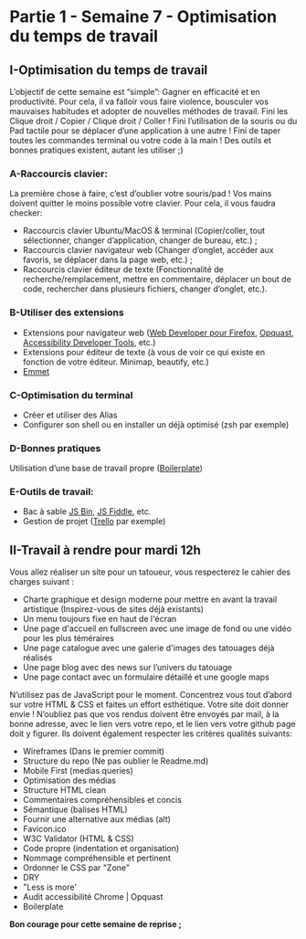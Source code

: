 # Partie 1 - Semaine 7 - Optimisation du temps de travail

## I-Optimisation du temps de travail

L’objectif de cette semaine est “simple”: Gagner en efficacité et en productivité.
Pour cela, il va falloir vous faire violence, bousculer vos mauvaises habitudes et adopter de nouvelles méthodes de travail. Fini les Clique droit / Copier / Clique droit / Coller ! Fini l’utilisation de la souris ou du Pad tactile pour se déplacer d’une application à une autre ! Fini de taper toutes les commandes terminal ou votre code à la main ! Des outils et bonnes pratiques existent, autant les utiliser ;)

### A-Raccourcis clavier:

La première chose à faire, c’est d’oublier votre souris/pad ! Vos mains doivent quitter le moins possible votre clavier. Pour cela, il vous faudra checker:

* Raccourcis clavier Ubuntu/MacOS & terminal (Copier/coller, tout sélectionner, changer d’application, changer de bureau, etc.) ;
* Raccourcis clavier navigateur web (Changer d’onglet, accéder aux favoris, se déplacer dans la page web, etc.) ;
* Raccourcis clavier éditeur de texte (Fonctionnalité de recherche/remplacement, mettre en commentaire, déplacer un bout de code, rechercher dans plusieurs fichiers, changer d’onglet, etc.).

### B-Utiliser des extensions

* Extensions pour navigateur web ([Web Developer pour Firefox](https://addons.mozilla.org/en-US/firefox/addon/web-developer/), [Opquast](https://desktop.opquast.com/en/), [Accessibility Developer Tools](https://chrome.google.com/webstore/detail/accessibility-developer-t/fpkknkljclfencbdbgkenhalefipecmb), etc.)
* Extensions pour éditeur de texte (à vous de voir ce qui existe en fonction de votre éditeur. Minimap, beautify, etc.)
* [Emmet](https://emmet.io/)

### C-Optimisation du terminal

* Créer et utiliser des Alias
* Configurer son shell ou en installer un déjà optimisé (zsh par exemple)

### D-Bonnes pratiques

Utilisation d’une base de travail propre ([Boilerplate](https://html5boilerplate.com/))

### E-Outils de travail:

* Bac à sable [JS Bin](https://jsbin.com/), [JS Fiddle](https://jsfiddle.net/), etc.
* Gestion de projet ([Trello](https://trello.com/) par exemple)

## II-Travail à rendre pour mardi 12h

Vous allez réaliser un site pour un tatoueur, vous respecterez le cahier des charges suivant :

* Charte graphique et design moderne pour mettre en avant la travail artistique (Inspirez-vous de sites déjà existants)
* Un menu toujours fixe en haut de l'écran
* Une page d'accueil en fullscreen avec une image de fond ou une vidéo pour les plus téméraires
* Une page catalogue avec une galerie d'images des tatouages déjà réalisés
* Une page blog avec des news sur l’univers du tatouage
* Une page contact avec un formulaire détaillé et une google maps

N’utilisez pas de JavaScript pour le moment. Concentrez vous tout d’abord sur votre HTML & CSS et faites un effort esthétique. Votre site doit donner envie !
N’oubliez pas que vos rendus doivent être envoyés par mail, à la bonne adresse, avec le lien vers votre repo, et le lien vers votre github page doit y figurer.
Ils doivent également respecter les critères qualités suivants:

* Wireframes (Dans le premier commit)
* Structure du repo (Ne pas oublier le Readme.md)
* Mobile First (medias queries)
* Optimisation des médias
* Structure HTML clean
* Commentaires compréhensibles et concis
* Sémantique (balises HTML)
* Fournir une alternative aux médias (alt)
* Favicon.ico
* W3C Validator (HTML & CSS)
* Code propre (indentation et organisation)
* Nommage compréhensible et pertinent
* Ordonner le CSS par "Zone"
* DRY
* "Less is more'
* Audit accessibilité Chrome | Opquast
* Boilerplate

**Bon courage pour cette semaine de reprise ;**






